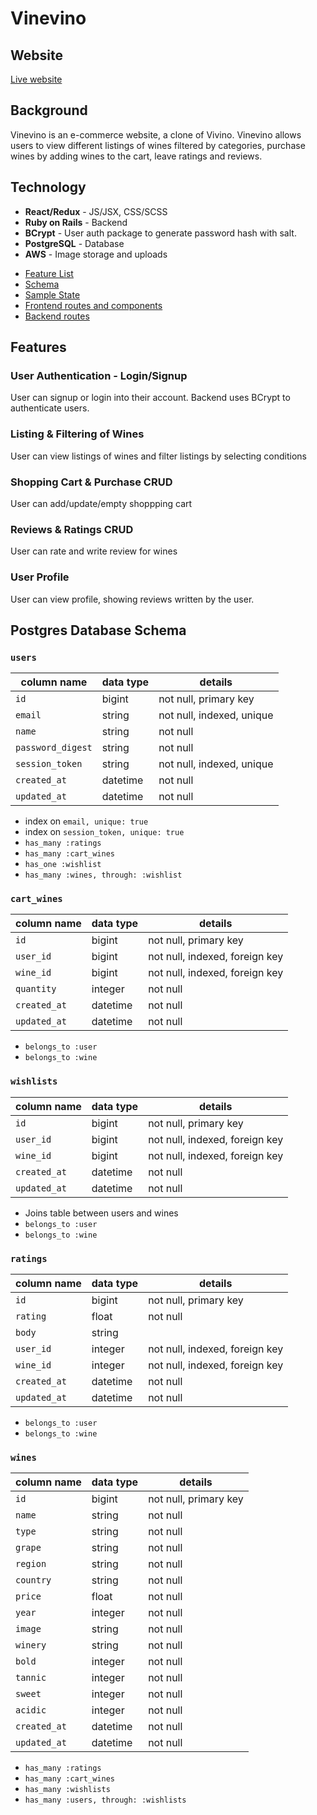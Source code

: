 # Vinevino

## Website
[Live website](https://vinevino.onrender.com)

## Background
Vinevino is an e-commerce website, a clone of Vivino. Vinevino allows users to view different listings of wines filtered by categories, purchase wines by adding wines to the cart, leave ratings and reviews.

## Technology
- **React/Redux** - JS/JSX, CSS/SCSS
- **Ruby on Rails** - Backend
- **BCrypt** - User auth package to generate password hash with salt.
- **PostgreSQL** - Database
- **AWS** - Image storage and uploads

+ [Feature List](feature-list)
+ [Schema](schema)
+ [Sample State](sample-state)
+ [Frontend routes and components](frontend-routes)
+ [Backend routes](backend-routes)


<!-- <img src="https://vinevino-seeds.s3.us-west-1.amazonaws.com/vinevino.gif" alt="text" width="800"/> -->


## Features
### User Authentication - Login/Signup
User can signup or login into their account. Backend uses BCrypt to authenticate users.

### Listing & Filtering of Wines
User can view listings of wines and filter listings by selecting conditions

### Shopping Cart & Purchase CRUD
User can add/update/empty shoppping cart

### Reviews & Ratings CRUD
User can rate and write review for wines

### User Profile
User can view profile, showing reviews written by the user.


## Postgres Database Schema

### `users`
| column name       | data type | details                   |
|-------------------|-----------|---------------------------|
| `id`              | bigint    | not null, primary key     |
| `email`           | string    | not null, indexed, unique |
| `name`            | string    | not null                  |         
| `password_digest` | string    | not null                  |
| `session_token`   | string    | not null, indexed, unique |
| `created_at`      | datetime  | not null                  |
| `updated_at`      | datetime  | not null                  |

+ index on `email, unique: true`
+ index on `session_token, unique: true`
+ `has_many :ratings`
+ `has_many :cart_wines`
+ `has_one :wishlist`
+ `has_many :wines, through: :wishlist`
  

### `cart_wines`
| column name   | data type | details                        |
|---------------|-----------|--------------------------------|
| `id`          | bigint    | not null, primary key          |
| `user_id`     | bigint    | not null, indexed, foreign key |
| `wine_id`     | bigint    | not null, indexed, foreign key |
| `quantity`    | integer   | not null                       |
| `created_at`  | datetime  | not null                       |
| `updated_at`  | datetime  | not null                       |

+ `belongs_to :user`
+ `belongs_to :wine`


### `wishlists`
| column name    | data type | details                        |
|----------------|-----------|--------------------------------|
| `id`           | bigint    | not null, primary key          |
| `user_id`      | bigint    | not null, indexed, foreign key |
| `wine_id`      | bigint    | not null, indexed, foreign key |
| `created_at`   | datetime  | not null                       |
| `updated_at`   | datetime  | not null                       |

+ Joins table between users and wines
+ `belongs_to :user`
+ `belongs_to :wine`

  
### `ratings`
| column name          | data type | details                        |
|----------------------|-----------|--------------------------------|
| `id`                 | bigint    | not null, primary key          |
| `rating`             | float     | not null                       |
| `body`               | string    |                                |
| `user_id`            | integer   | not null, indexed, foreign key |
| `wine_id`            | integer   | not null, indexed, foreign key |
| `created_at`         | datetime  | not null                       |
| `updated_at`         | datetime  | not null                       |

+ `belongs_to :user`
+ `belongs_to :wine`

  
### `wines`
| column name       | data type | details                        |
|-------------------|-----------|--------------------------------|
| `id`              | bigint    | not null, primary key          |
| `name`            | string    | not null                       |
| `type`            | string    | not null                       |
| `grape`           | string    | not null                       |
| `region`          | string    | not null                       |
| `country`         | string    | not null                       |
| `price`           | float     | not null                       |
| `year`            | integer   | not null                       |
| `image`           | string    | not null                       |
| `winery`          | string    | not null                       |
| `bold`            | integer   | not null                       |
| `tannic`          | integer   | not null                       |
| `sweet`           | integer   | not null                       |
| `acidic`          | integer   | not null                       |             
| `created_at`      | datetime  | not null                       |
| `updated_at`      | datetime  | not null                       |

+ `has_many :ratings`
+ `has_many :cart_wines`
+ `has_many :wishlists`
+ `has_many :users, through: :wishlists`






